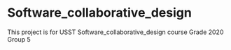 # Software_collaborative_design
This project is for USST Software_collaborative_design course
Grade 2020
Group 5
